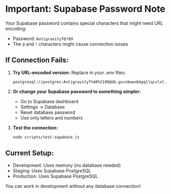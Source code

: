 # Important: Supabase Password Note

Your Supabase password contains special characters that might need URL encoding:
- Password: `Antigravity7@!89`
- The `@` and `!` characters might cause connection issues

## If Connection Fails:

1. **Try URL-encoded version:**
   Replace in your .env files:
   ```
   postgresql://postgres:Antigravity7%40%2189@db.gvcxbwwnbkpqllqcvlxl.supabase.co:5432/postgres
   ```
   
2. **Or change your Supabase password to something simpler:**
   - Go to Supabase dashboard
   - Settings → Database
   - Reset database password
   - Use only letters and numbers

3. **Test the connection:**
   ```bash
   node scripts/test-supabase.js
   ```

## Current Setup:
- Development: Uses memory (no database needed)
- Staging: Uses Supabase PostgreSQL
- Production: Uses Supabase PostgreSQL

You can work in development without any database connection!